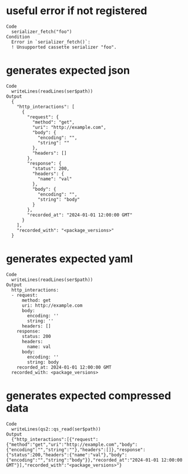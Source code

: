 # useful error if not registered

    Code
      serializer_fetch("foo")
    Condition
      Error in `serializer_fetch()`:
      ! Unsupported cassette serializer "foo".

# generates expected json

    Code
      writeLines(readLines(ser$path))
    Output
      {
        "http_interactions": [
          {
            "request": {
              "method": "get",
              "uri": "http://example.com",
              "body": {
                "encoding": "",
                "string": ""
              },
              "headers": []
            },
            "response": {
              "status": 200,
              "headers": {
                "name": "val"
              },
              "body": {
                "encoding": "",
                "string": "body"
              }
            },
            "recorded_at": "2024-01-01 12:00:00 GMT"
          }
        ],
        "recorded_with": "<package_versions>"
      }

# generates expected yaml

    Code
      writeLines(readLines(ser$path))
    Output
      http_interactions:
      - request:
          method: get
          uri: http://example.com
          body:
            encoding: ''
            string: ''
          headers: []
        response:
          status: 200
          headers:
            name: val
          body:
            encoding: ''
            string: body
        recorded_at: 2024-01-01 12:00:00 GMT
      recorded_with: <package_versions>

# generates expected compressed data

    Code
      writeLines(qs2::qs_read(ser$path))
    Output
      {"http_interactions":[{"request":{"method":"get","uri":"http://example.com","body":{"encoding":"","string":""},"headers":[]},"response":{"status":200,"headers":{"name":"val"},"body":{"encoding":"","string":"body"}},"recorded_at":"2024-01-01 12:00:00 GMT"}],"recorded_with":"<package_versions>"}

